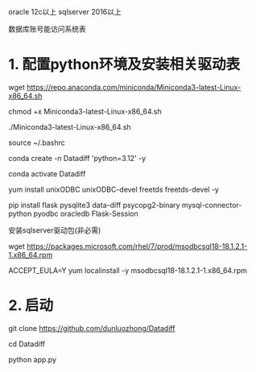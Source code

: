 oracle 12c以上 sqlserver 2016以上 

数据库账号能访问系统表

# 1. 配置python环境及安装相关驱动表
   
wget https://repo.anaconda.com/miniconda/Miniconda3-latest-Linux-x86_64.sh

chmod +x Miniconda3-latest-Linux-x86_64.sh

./Miniconda3-latest-Linux-x86_64.sh

source ~/.bashrc

conda create -n Datadiff 'python=3.12' -y    

conda activate Datadiff

yum install unixODBC unixODBC-devel freetds freetds-devel -y

pip install flask pysqlite3 data-diff psycopg2-binary mysql-connector-python pyodbc oracledb Flask-Session

安装sqlserver驱动包(非必需)

wget https://packages.microsoft.com/rhel/7/prod/msodbcsql18-18.1.2.1-1.x86_64.rpm

ACCEPT_EULA=Y yum localinstall -y msodbcsql18-18.1.2.1-1.x86_64.rpm 

# 2. 启动

git clone https://github.com/dunluozhong/Datadiff

cd Datadiff

python app.py

